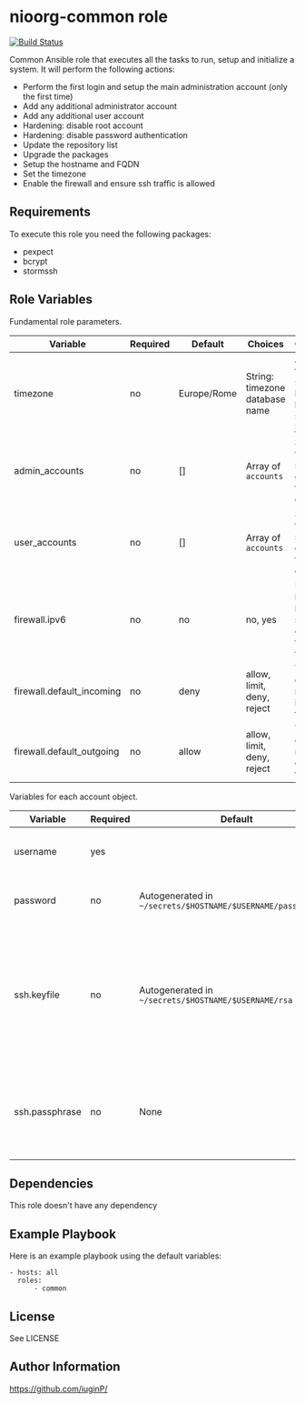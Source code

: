 nioorg-common role
=========

[![Build Status](https://github.com/nioorg/role-common/actions/workflows/build.yml/badge.svg?branch=master)](https://github.com/nioorg/role-common/actions/workflows/build.yml)

Common Ansible role that executes all the tasks to run, setup and initialize a system. It will perform the following actions:

* Perform the first login and setup the main administration account (only the first time)
* Add any additional administrator account
* Add any additional user account
* Hardening: disable root account
* Hardening: disable password authentication
* Update the repository list
* Upgrade the packages
* Setup the hostname and FQDN
* Set the timezone
* Enable the firewall and ensure ssh traffic is allowed 

Requirements
------------

To execute this role you need the following packages:

* pexpect
* bcrypt
* stormssh

Role Variables
--------------

Fundamental role parameters.

| Variable                  | Required | Default     | Choices                        | Comments                                 |
|---------------------------|----------|-------------|--------------------------------|------------------------------------------|
| timezone                  | no       | Europe/Rome | String: timezone database name | Any timezone supported by the linux systems. [Reference](https://en.wikipedia.org/wiki/List_of_tz_database_time_zones) |
| admin_accounts            | no       | []          | Array of `accounts`            | See the following section for details on the object definition |
| user_accounts             | no       | []          | Array of `accounts`            | See the following section for details on the object definition |
| firewall.ipv6             | no       | no          | no, yes                        | Flag indicating if ufw should configure the IPv6 table         |
| firewall.default_incoming | no       | deny        | allow, limit, deny, reject     | The default rule for incoming traffic    |
| firewall.default_outgoing | no       | allow       | allow, limit, deny, reject     | The default rule for outgoing traffic    |

Variables for each account object.

| Variable                  | Required | Default                              | Choices                 | Comments                          |
|---------------------------|----------|--------------------------------------|-------------------------|-----------------------------------|
| username                  | yes      |                                      |                         | Username of the account to create |
| password                  | no       | Autogenerated in `~/secrets/$HOSTNAME/$USERNAME/password.txt` |  | Password of the account to create |
| ssh.keyfile               | no       | Autogenerated in `~/secrets/$HOSTNAME/$USERNAME/rsa`    |                         | The path to the keyfile on the host running the ansible job were it is located or will be created during the account setup |
| ssh.passphrase            | no       | None                                 |                         | By default the keyfile is generated without specifying any passphrase |

Dependencies
------------

This role doesn't have any dependency

Example Playbook
----------------

Here is an example playbook using the default variables:

    - hosts: all
      roles:
          - common

License
-------

See LICENSE

Author Information
------------------

https://github.com/iuginP/
